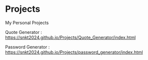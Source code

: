 # Projects
My Personal Projects


Quote Generator : https://snkt2024.github.io/Projects/Quote_Generator/index.html

Password Generator : https://snkt2024.github.io/Projects/password_generator/index.html

